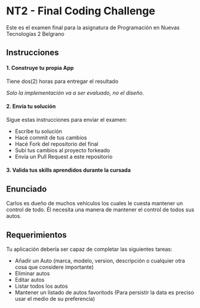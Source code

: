 
# NT2 - Final Coding Challenge

Este es el examen final para la asignatura de Programación en Nuevas Tecnologías 2 Belgrano

## Instrucciones
#### 1. Construye tu propia App
Tiene dos(2) horas para entregar el resultado

*Solo la implementación va a ser evaluado, no el diseño.*
#### 2. Envía tu solución
Sigue estas instrucciones para enviar el examen: 
* Escribe tu solución
* Hacé commit de tus cambios
* Hacé Fork del repositorio del final
* Subí tus cambios al proyecto forkeado
* Envía un Pull Request a este repositorio


#### 3. Valida tus skills aprendidos durante la cursada

## Enunciado
Carlos es dueño de muchos vehículos los cuales le cuesta mantener un control de todo. Él necesita una manera de mantener el control de todos sus autos.

## Requerimientos
Tu aplicación debería ser capaz de completar las siguientes tareas:

* Añadir un Auto (marca, modelo, version, descripción o cualquier otra cosa que considere importante)
* Eliminar autos
* Editar autos
* Listar todos los autos
* Mantener un listado de autos favoritods (Para persistir la data es preciso usar el medio de su preferencia)